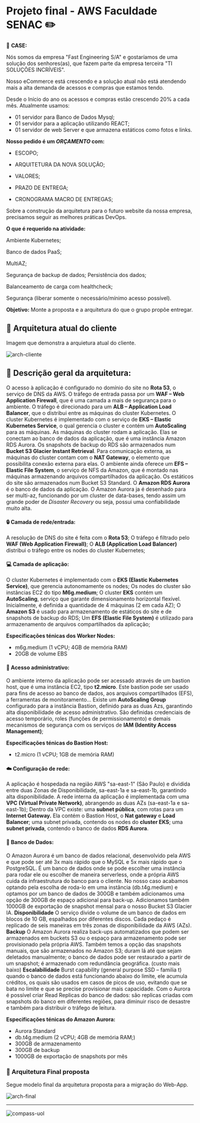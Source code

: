 # Projeto final - AWS Faculdade SENAC  :pencil2:

 :page_with_curl: **CASE:**

Nós somos da empresa "Fast Engineering S/A"
e gostaríamos de uma solução dos senhores(as),
que fazem parte da empresa terceira "TI
SOLUÇÕES INCRÍVEIS".

Nosso eCommerce está crescendo e a solução
atual não está atendendo mais a alta demanda de
acessos e compras que estamos tendo.

Desde o Início do ano os acessos e compras
estão crescendo 20% a cada mês.
Atualmente usamos:
- 01 servidor para Banco de Dados Mysql;
- 01 servidor para a aplicação utilizando REACT;
- 01 servidor de web Server e que armazena
estáticos como fotos e links.

**Nosso pedido é um *ORÇAMENTO* com:**

- ESCOPO;

- ARQUITETURA DA NOVA SOLUÇÃO;

- VALORES;

- PRAZO DE ENTREGA;

- CRONOGRAMA MACRO DE ENTREGAS;

Sobre a construção da arquitetura para o futuro
website da nossa empresa, precisamos seguir as
melhores práticas DevOps.

**O que é requerido na atividade:**

Ambiente Kubernetes;

Banco de dados PaaS;

MultiAZ;

Segurança de backup de dados;
Persistência dos dados;

Balanceamento de carga com healthcheck;

Segurança (liberar somente o
necessário/mínimo acesso possível).

**Objetivo:** Monte a proposta e a arquitetura do que
o grupo propõe entregar.

 ## :hammer: Arquitetura atual do cliente
 Imagem que demonstra a arquietura atual do cliente.

![arch-cliente](https://github.com/potnza/migracao-web-app/assets/113041172/28a30c1b-c971-4ac5-a610-88dd198321a9)

 
 
 ## :triangular_ruler: Descrição geral da arquitetura: 
O acesso à aplicação é configurado no domínio do site no **Rota 53**, o serviço de DNS da AWS. O tráfego de entrada passa por um **WAF – Web Application Firewall**, que é uma camada a mais de segurança para o ambiente. O tráfego é direcionado para um **ALB – Application Load Balancer**, que o distribui entre as máquinas do cluster Kubernetes. O cluster Kubernetes é implementado com o serviço de **EKS – Elastic Kubernetes Service**, o qual gerencia o cluster e contém um **AutoScaling** para as máquinas. As máquinas do cluster rodam a aplicação. Elas se conectam ao banco de dados da aplicação, que é uma instância Amazon RDS Aurora. Os snapshots de backup do RDS são armazenados num **Bucket S3 Glacier Instant Retrieval**. Para comunicação externa, as máquinas do cluster contam com o **NAT Gateway**, o elemento que possibilita conexão externa para elas. O ambiente ainda oferece um **EFS – Elastic File System**, o serviço de NFS da Amazon, que é montado nas máquinas armazenando arquivos compartilhados da aplicação. Os estáticos do site são armazenados num Bucket S3 Standard. O **Amazon RDS Aurora** é o banco de dados da aplicação. O Amazon Aurora ja é desenhado para ser multi-az, funcionando por um cluster de data-bases, tendo assim um grande poder de *Disaster Recovery* ou seja, possui uma confiabilidade muito alta.

#### :lock: Camada de rede/entrada:

A resolução de DNS do site é feita com o **Rota 53**;
O tráfego é filtrado pelo **WAF (Web Application Firewall)**;
O **ALB (Application Load Balancer)** distribui o tráfego entre os nodes do cluster Kubernetes;

#### :computer: Camada de aplicação:
O cluster Kubernetes é implementado com o **EKS (Elastic Kubernetes Service)**, que gerencia autonomamente os nodes;
Os nodes do cluster são instâncias EC2 do tipo **M6g.medium**;
O cluster **EKS** contém um **AutoScaling**, serviço que garante dimensionamento horizontal flexível. Inicialmente, é definida a quantidade de 4 máquinas (2 em cada AZ);
O **Amazon S3** é usado para armazenamento de estáticos do site e de snapshots de backup do RDS;
Um **EFS (Elastic File System)** é utilizado para armazenamento de arquivos compartilhados da aplicação;

**Especificações ténicas dos Worker Nodes:** 
- m6g.medium (1 vCPU; 4GB de memória RAM)
- 20GB de volume EBS

#### :wrench: Acesso administrativo:
O ambiente interno da aplicação pode ser acessado através de um bastion host, que é uma instância EC2, tipo **t2.micro**. Este bastion pode ser usado para fins de acesso ao banco de dados, aos arquivos compartilhados (EFS), a ferramentas de monitoramento… Existe um **AutoScaling Group** configurado para a instância Bastion, definido para as duas Azs, garantindo alta disponibilidade de acesso administrativo.
São definidas credenciais de acesso temporário, roles (funções de permissionamento) e demais mecanismos de segurança com os serviços de **IAM (Identity Access Management)**;

**Especificações ténicas do Bastion Host:** 
- t2.micro (1 vCPU; 1GB de memória RAM)

#### :cloud: Configuração de rede:
A aplicação é hospedada na região AWS "sa-east-1" (São Paulo) e dividida entre duas Zonas de Disponibilidade, sa-east-1a e sa-east-1b, garantindo alta disponibilidade.
A rede interna da aplicação é implementada com uma **VPC (Virtual Private Network)**, abrangendo as duas AZs (sa-east-1a e sa-east-1b);
Dentro da VPC existe: uma **subnet pública**, com rotas para um **Internet Gateway.** Ela contém o Bastion Host, o **Nat gateway** e **Load Balancer**; uma subnet privada, contendo os nodes do **cluster EKS**; uma **subnet privada**, contendo o banco de dados **RDS Aurora**.

#### 🎲 Banco de Dados:
O Amazon Aurora é um banco de dados relacional, desenvolvido pela AWS e que pode ser até 3x mais rápido que o MySQL e 5x mais rápido que o PostgreSQL. É um banco de dados onde se pode escolher uma instância para rodar ele ou escolher de maneira serverless, onde a própria AWS cuida da infraestrutura do banco para o cliente. No nosso caso acabamos optando pela escolha de roda-lo em uma instância (db.t4g.medium)  e optamos por um banco de dados de 300GB e também adicionamos uma opção de 300GB de espaço adicional para back-up. Adicionamos também 1000GB de exportação de snapshot mensal para o nosso Bucket S3 Glacier IA.
**Disponibilidade** O serviço divide o volume de um banco de dados em blocos de 10 GB, espalhados por diferentes discos. Cada pedaço é replicado de seis maneiras em três zonas de disponibilidade da AWS (AZs). 
**Backup**
O Amazon Aurora realiza back-ups automatizados que podem ser armazenados em buckets S3 ou o espaço para armazenamento pode ser provisionado pela própria AWS. Também temos a opção das snapshots manuais, que são armazenados no Amazon S3; duram lá até que sejam deletados manualmente; o banco de dados pode ser restaurado a partir de um snapshot; é armazenado com redundância geográfica. (custo mais baixo)
**Escalabilidade**
Burst capability (general purpose SSD – familia t) quando o banco de dados está funcionando abaixo do limite, ele acumula créditos, os quais são usados em casos de picos de uso, evitando que se bata no limite e que se precise provisionar mais capacidade. Com o Aurora é possível criar Read Replicas do banco de dados: são replicas criadas com snapshots do banco em diferentes regiões, para diminuir risco de desastre e também para distribuir o tráfego de leitura.

**Especificações ténicas do Amazon Aurora:**
- Aurora Standard
- db.t4g.medium (2 vCPU; 4GB de memória RAM;)
- 300GB de armazenamento
- 300GB de backup
- 1000GB de exportação de snapshots por mês

### :dart: Arquitetura Final proposta
Segue modelo final da arquitetura proposta para a migração do Web-App.

![arch-final](https://github.com/potnza/migracao-web-app/assets/113041172/cf52fb7d-e860-42a3-91c0-4b623ea6dbc4)

---

![compass-uol](https://github.com/potnza/migracao-web-app/assets/113041172/d88d3625-a53b-49ee-8690-664d3a5bc425)

